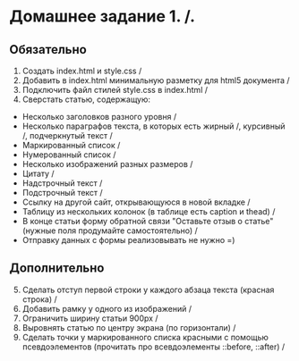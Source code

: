 # Домашнее задание 1. /.
## Обязательно
1. Создать index.html и style.css \/
2. Добавить в index.html минимальную разметку для html5 документа \/
3. Подключить файл стилей style.css в index.html \/
4. Сверстать статью, содержащую:
  - Несколько заголовков разного уровня \/
  - Несколько параграфов текста, в которых есть жирный \/, курсивный \/, подчеркнутый текст \/
  - Маркированный список \/
  - Нумерованный список \/
  - Несколько изображений разных размеров \/
  - Цитату \/
  - Надстрочный текст \/
  - Подстрочный текст \/
  - Ссылку на другой сайт, открывающуюся в новой вкладке \/
  - Таблицу из нескольких колонок (в таблице есть caption и thead) \/
  - В конце статьи форму обратной связи "Оставьте отзыв о статье" (нужные поля продумайте самостоятельно) \/
  - Отправку данных с формы реализовывать не нужно =)
## Дополнительно
5. Сделать отступ первой строки у каждого абзаца текста (красная строка) \/
6. Добавить рамку у одного из изображений \/
7. Ограничить ширину статьи 900px \/
8. Выровнять статью по центру экрана (по горизонтали) \/
9. Сделать точки у маркированного списка красными с помощью псевдоэлементов (прочитать про всевдоэлементы ::before, ::after) \/
